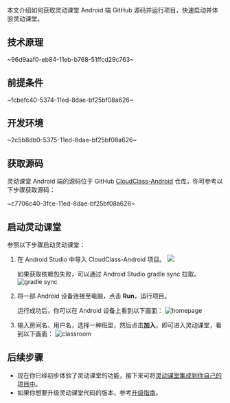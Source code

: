 本文介绍如何获取灵动课堂 Android 端 GitHub 源码并运行项目，快速启动并体验灵动课堂。

## 技术原理

~96d9aaf0-eb84-11eb-b768-51ffcd29c763~

<a name="prerequisites"></a>

## 前提条件

~fcbefc40-5374-11ed-8dae-bf25bf08a626~

## 开发环境

~2c5b8db0-5375-11ed-8dae-bf25bf08a626~

## 获取源码

灵动课堂 Android 端的源码位于 GitHub [CloudClass-Android](https://github.com/AgoraIO-Community/CloudClass-Android) 仓库，你可参考以下步骤获取源码：

~c7706c40-3fce-11ed-8dae-bf25bf08a626~

## 启动灵动课堂

参照以下步骤启动灵动课堂：

1. 在 Android Studio 中导入 CloudClass-Android 项目。
   ![](https://web-cdn.agora.io/docs-files/1648635239823)

   <div class="alert note">如果获取依赖包失败，可以通过 Android Studio gradle sync 拉取。<img src="https://web-cdn.agora.io/docs-files/1681284574670" alt="gradle sync"></div>

2. 将一部 Android 设备连接至电脑，点击 **Run**，运行项目。

   运行成功后，你可以在 Android 设备上看到以下画面：
	 ![homepage](https://web-cdn.agora.io/docs-files/1681284643120)

3. 输入房间名、用户名，选择一种班型，然后点击**加入**，即可进入灵动课堂，看到以下画面：
   ![classroom](https://web-cdn.agora.io/docs-files/1681284665766)


## 后续步骤

- 现在你已经初步体验了灵动课堂的功能，接下来可将[灵动课堂集成到你自己的项目中](/cn/agora-class/agora_class_integrate_android?platform=Android)。
- 如果你想要升级灵动课堂代码的版本，参考[升级指南](agora_class_migration_android&versionId=d6b273d0-d52c-11ed-8efe-b91caddc8ecb)。